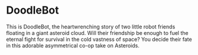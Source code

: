# DoodleBot
This is DoodleBot, the heartwrenching story of two little robot friends floating in a giant asteroid cloud. 
Will their friendship be enough to fuel the eternal fight for survival in the cold vastness of space? 
You decide their fate in this adorable asymmetrical co-op take on Asteroids.
